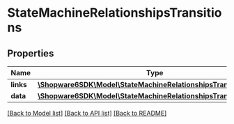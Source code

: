 # StateMachineRelationshipsTransitions

## Properties
Name | Type | Description | Notes
------------ | ------------- | ------------- | -------------
**links** | [**\Shopware6SDK\Model\StateMachineRelationshipsTransitionsLinks**](StateMachineRelationshipsTransitionsLinks.md) |  | [optional] 
**data** | [**\Shopware6SDK\Model\StateMachineRelationshipsTransitionsData[]**](StateMachineRelationshipsTransitionsData.md) |  | [optional] 

[[Back to Model list]](../../README.md#documentation-for-models) [[Back to API list]](../../README.md#documentation-for-api-endpoints) [[Back to README]](../../README.md)

